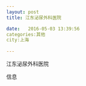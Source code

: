 ```yaml
--- 
layout: post 
title: 江东泌尿外科医院

date:   2016-05-03 13:39:56 
categories:其他  
city:上海
  
--- 
```

   
江东泌尿外科医院

信息

